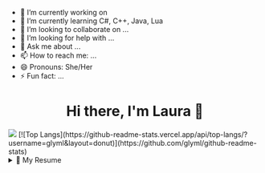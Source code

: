 - 🔭 I’m currently working on 
- 🌱 I’m currently learning C#, C++, Java, Lua
- 👯 I’m looking to collaborate on ...
- 🤔 I’m looking for help with ...
- 💬 Ask me about ...
- 📫 How to reach me: ...
- 😄 Pronouns: She/Her
- ⚡ Fun fact: ...
  
<h1 align="center">Hi there, I'm Laura 👋</h1>

<!-- future portfolio here -->

<picture>
  <source
    srcset="https://github-readme-stats.vercel.app/api?username=glyml&show_icons=true&theme=dark"
    media="(prefers-color-scheme: dark)"
  />
  <source
    srcset="https://github-readme-stats.vercel.app/api?username=glyml&show_icons=true"
    media="(prefers-color-scheme: light), (prefers-color-scheme: no-preference)"
  />
  <img src="https://github-readme-stats.vercel.app/api?username=glyml&show_icons=true" />
</picture>
[![Top Langs](https://github-readme-stats.vercel.app/api/top-langs/?username=glyml&layout=donut)](https://github.com/glyml/github-readme-stats)


<!-- [![GitHub Streak](https://streak-stats.demolab.com?user=ALK222&theme=dracula&date_format=j%20M%5B%20Y%5D)](https://git.io/streak-stats) -->
<details>
  <summary>📃 My Resume</summary>

## Education

- 📖 **Software Engineering**\
  🏛️ **Universidad Complutense de Madrid**
</details>
